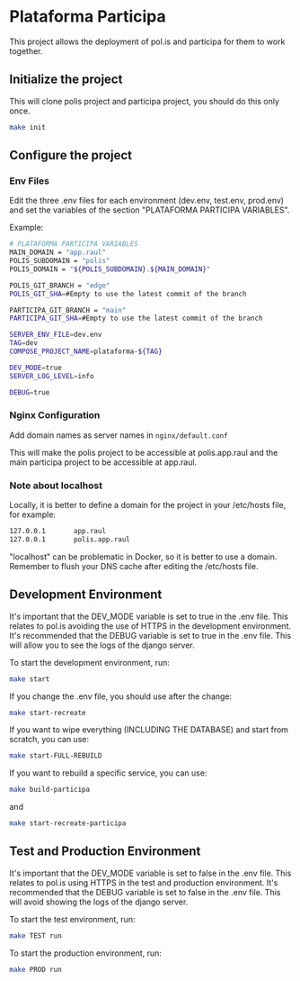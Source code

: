# Plataforma Participa

This project allows the deployment of pol.is and participa for them to work together.

## Initialize the project

This will clone polis project and participa project, you should do this only once.

```bash
make init
```

## Configure the project

### Env Files

Edit the three .env files for each environment (dev.env, test.env, prod.env) and set the variables of the section "PLATAFORMA PARTICIPA VARIABLES".

Example:

```bash
# PLATAFORMA PARTICIPA VARIABLES
MAIN_DOMAIN = "app.raul"
POLIS_SUBDOMAIN = "polis"
POLIS_DOMAIN = "${POLIS_SUBDOMAIN}.${MAIN_DOMAIN}"

POLIS_GIT_BRANCH = "edge"
POLIS_GIT_SHA=#Empty to use the latest commit of the branch

PARTICIPA_GIT_BRANCH = "main"
PARTICIPA_GIT_SHA=#Empty to use the latest commit of the branch

SERVER_ENV_FILE=dev.env
TAG=dev
COMPOSE_PROJECT_NAME=plataforma-${TAG}

DEV_MODE=true
SERVER_LOG_LEVEL=info

DEBUG=true
```

### Nginx Configuration

Add domain names as server names in `nginx/default.conf`

This will make the polis project to be accessible at polis.app.raul and the main participa project to be accessible at app.raul.

### Note about localhost
Locally, it is better to define a domain for the project in your /etc/hosts file, for example:

```bash
127.0.0.1       app.raul
127.0.0.1       polis.app.raul
```

"localhost" can be problematic in Docker, so it is better to use a domain. 
Remember to flush your DNS cache after editing the /etc/hosts file.

## Development Environment

It's important that the DEV_MODE variable is set to true in the .env file. This relates to pol.is avoiding the use of HTTPS in the development environment.
It's recommended that the DEBUG variable is set to true in the .env file. This will allow you to see the logs of the django server.

To start the development environment, run:

```bash
make start
```

If you change the .env file, you should use after the change:

```bash
make start-recreate
```

If you want to wipe everything (INCLUDING THE DATABASE) and start from scratch, you can use:

```bash
make start-FULL-REBUILD
```

If you want to rebuild a specific service, you can use:

```bash
make build-participa
```

and 

```bash
make start-recreate-participa
```

## Test and Production Environment

It's important that the DEV_MODE variable is set to false in the .env file. This relates to pol.is using HTTPS in the test and production environment.
It's recommended that the DEBUG variable is set to false in the .env file. This will avoid showing the logs of the django server.

To start the test environment, run:

```bash
make TEST run
```

To start the production environment, run:

```bash
make PROD run
```


